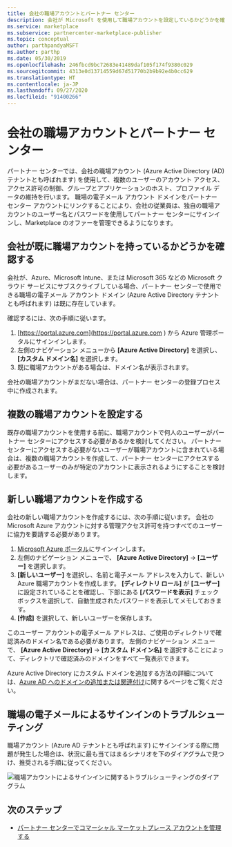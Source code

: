 ```yaml
---
title: 会社の職場アカウントとパートナー センター
description: 会社が Microsoft を使用して職場アカウントを設定しているかどうかを確認する方法、新しい職場アカウントを作成する方法、または複数の職場アカウントを設定してパートナー センターで使用する方法。
ms.service: marketplace
ms.subservice: partnercenter-marketplace-publisher
ms.topic: conceptual
author: parthpandyaMSFT
ms.author: parthp
ms.date: 05/30/2019
ms.openlocfilehash: 246fbcd9bc72683e41489daf105f174f9380c029
ms.sourcegitcommit: 4313e0d13714559d67d51770b2b9b92e4b0cc629
ms.translationtype: HT
ms.contentlocale: ja-JP
ms.lasthandoff: 09/27/2020
ms.locfileid: "91400266"
---
```

# <a name="company-work-accounts-and-partner-center"></a>会社の職場アカウントとパートナー センター

パートナー センターでは、会社の職場アカウント (Azure Active Directory (AD) テナントとも呼ばれます) を使用して、複数のユーザーのアカウント アクセス、アクセス許可の制御、グループとアプリケーションのホスト、プロファイル データの維持を行います。 職場の電子メール アカウント ドメインをパートナー センター アカウントにリンクすることにより、会社の従業員は、独自の職場アカウントのユーザー名とパスワードを使用してパートナー センターにサインインし、Marketplace のオファーを管理できるようになります。

## <a name="check-whether-your-company-already-has-a-work-account"></a>会社が既に職場アカウントを持っているかどうかを確認する

会社が、Azure、Microsoft Intune、または Microsoft 365 などの Microsoft クラウド サービスにサブスクライブしている場合、パートナー センターで使用できる職場の電子メール アカウント ドメイン (Azure Active Directory テナントとも呼ばれます) は既に存在しています。

確認するには、次の手順に従います。
1. [https://portal.azure.com](https://portal.azure.com ) から Azure 管理ポータルにサインインします。
2. 左側のナビゲーション メニューから **[Azure Active Directory]** を選択し、 **[カスタム ドメイン名]** を選択します。
3. 既に職場アカウントがある場合は、ドメイン名が表示されます。

会社の職場アカウントがまだない場合は、パートナー センターの登録プロセス中に作成されます。

## <a name="set-up-multiple-work-accounts"></a>複数の職場アカウントを設定する

既存の職場アカウントを使用する前に、職場アカウントで何人のユーザーがパートナー センターにアクセスする必要があるかを検討してください。 パートナー センターにアクセスする必要がないユーザーが職場アカウントに含まれている場合は、複数の職場アカウントを作成して、パートナー センターにアクセスする必要があるユーザーのみが特定のアカウントに表示されるようにすることを検討します。

## <a name="create-a-new-work-account"></a>新しい職場アカウントを作成する

会社の新しい職場アカウントを作成するには、次の手順に従います。 会社の Microsoft Azure アカウントに対する管理アクセス許可を持つすべてのユーザーに協力を要請する必要があります。

1. [Microsoft Azure ポータル](https://portal.azure.com)にサインインします。
2. 左側のナビゲーション メニューで、 **[Azure Active Directory]**  ->  **[ユーザー]** を選択します。
3. **[新しいユーザー]** を選択し、名前と電子メール アドレスを入力して、新しい Azure 職場アカウントを作成します。 **[ディレクトリ ロール]** が **[ユーザー]** に設定されていることを確認し、下部にある **[パスワードを表示]** チェック ボックスを選択して、自動生成されたパスワードを表示してメモしておきます。
4. **[作成]** を選択して、新しいユーザーを保存します。

このユーザー アカウントの電子メール アドレスは、ご使用のディレクトリで確認済みのドメイン名である必要があります。 左側のナビゲーション メニューで、 **[Azure Active Directory]**  ->  **[カスタム ドメイン名]** を選択することによって、ディレクトリで確認済みのドメインをすべて一覧表示できます。

Azure Active Directory にカスタム ドメインを追加する方法の詳細については、[Azure AD へのドメインの追加または関連付け](../../active-directory/active-directory-add-domain.md)に関するページをご覧ください。

## <a name="troubleshoot-work-email-sign-in"></a>職場の電子メールによるサインインのトラブルシューティング

職場アカウント (Azure AD テナントとも呼ばれます) にサインインする際に問題が発生した場合は、状況に最も当てはまるシナリオを下のダイアグラムで見つけ、推奨される手順に従ってください。

![職場アカウントによるサインインに関するトラブルシューティングのダイアグラム](./media/onboarding-aad-flow.png)

## <a name="next-steps"></a>次のステップ

- [パートナー センターでコマーシャル マーケットプレース アカウントを管理する](./manage-account.md) 
